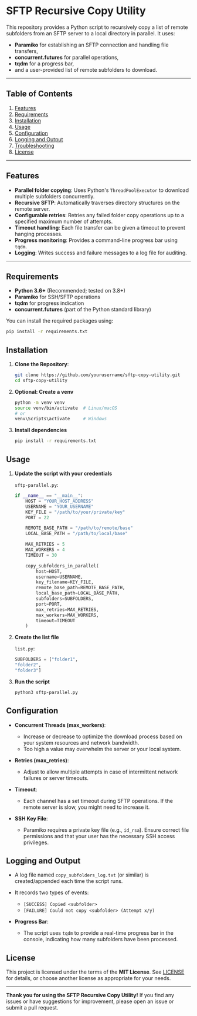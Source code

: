 # SFTP Recursive Copy Utility

This repository provides a Python script to recursively copy a list of remote subfolders from an SFTP server to a local directory in parallel. It uses:

- **Paramiko** for establishing an SFTP connection and handling file transfers,
- **concurrent.futures** for parallel operations,
- **tqdm** for a progress bar,
- and a user-provided list of remote subfolders to download.

---

## Table of Contents

1. [Features](#features)
2. [Requirements](#requirements)
3. [Installation](#installation)
4. [Usage](#usage)
5. [Configuration](#configuration)
6. [Logging and Output](#logging-and-output)
7. [Troubleshooting](#troubleshooting)
8. [License](#license)

---

## Features

- **Parallel folder copying**: Uses Python's `ThreadPoolExecutor` to download multiple subfolders concurrently.
- **Recursive SFTP**: Automatically traverses directory structures on the remote server.
- **Configurable retries**: Retries any failed folder copy operations up to a specified maximum number of attempts.
- **Timeout handling**: Each file transfer can be given a timeout to prevent hanging processes.
- **Progress monitoring**: Provides a command-line progress bar using `tqdm`.
- **Logging**: Writes success and failure messages to a log file for auditing.

---

## Requirements

- **Python 3.6+** (Recommended; tested on 3.8+)
- **Paramiko** for SSH/SFTP operations
- **tqdm** for progress indication
- **concurrent.futures** (part of the Python standard library)

You can install the required packages using:
```bash
pip install -r requirements.txt
```

## Installation

1. **Clone the Repository**:
    ```bash
    git clone https://github.com/yourusername/sftp-copy-utility.git
    cd sftp-copy-utility
    ```

2. **Optional: Create a venv**
    ```bash
    python -m venv venv
    source venv/bin/activate  # Linux/macOS
    # or
    venv\Scripts\activate     # Windows
    ```
3. **Install dependencies**
    ```bash
    pip install -r requirements.txt
    ```

## Usage

1. **Update the script with your credentials**

   `sftp-parallel.py`:
    ```python
    if __name__ == "__main__":
        HOST = "YOUR_HOST_ADDRESS"             
        USERNAME = "YOUR_USERNAME"             
        KEY_FILE = "/path/to/your/private/key" 
        PORT = 22                              
    
        REMOTE_BASE_PATH = "/path/to/remote/base"
        LOCAL_BASE_PATH = "/path/to/local/base"
    
        MAX_RETRIES = 5    
        MAX_WORKERS = 4    
        TIMEOUT = 30       
    
        copy_subfolders_in_parallel(
            host=HOST,
            username=USERNAME,
            key_filename=KEY_FILE,
            remote_base_path=REMOTE_BASE_PATH,
            local_base_path=LOCAL_BASE_PATH,
            subfolders=SUBFOLDERS,
            port=PORT,
            max_retries=MAX_RETRIES,
            max_workers=MAX_WORKERS,
            timeout=TIMEOUT
        )
    ```

2. **Create the list file**

   `list.py`:
    ```python
    SUBFOLDERS = ["folder1",
    "folder2",
    "folder3"]
    ```


2. **Run the script**


    ```bash
    python3 sftp-parallel.py
    ```

## Configuration

- **Concurrent Threads (max_workers)**:
  - Increase or decrease to optimize the download process based on your system resources and network bandwidth. 
  - Too high a value may overwhelm the server or your local system.

- **Retries (max_retries)**:
  - Adjust to allow multiple attempts in case of intermittent network failures or server timeouts.

- **Timeout**:
  - Each channel has a set timeout during SFTP operations. If the remote server is slow, you might need to increase it.

- **SSH Key File**:
  - Paramiko requires a private key file (e.g., `id_rsa`). Ensure correct file permissions and that your user has the necessary SSH access privileges.


## Logging and Output

- A log file named `copy_subfolders_log.txt` (or similar) is created/appended each time the script runs.
- It records two types of events:
  - `[SUCCESS] Copied <subfolder>`
  - `[FAILURE] Could not copy <subfolder> (Attempt x/y)`

- **Progress Bar**:
  - The script uses `tqdm` to provide a real-time progress bar in the console, indicating how many subfolders have been processed.


## License

This project is licensed under the terms of the **MIT License**. See [LICENSE](LICENSE) for details, or choose another license as appropriate for your needs.

---

**Thank you for using the SFTP Recursive Copy Utility!** If you find any issues or have suggestions for improvement, please open an issue or submit a pull request.


